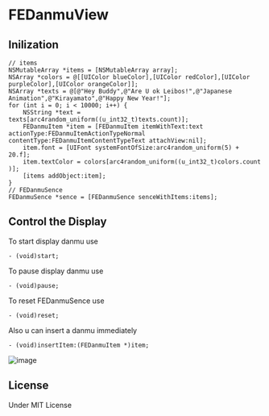 # FEDanmuView

## Inilization

``` 
// items
NSMutableArray *items = [NSMutableArray array];
NSArray *colors = @[[UIColor blueColor],[UIColor redColor],[UIColor purpleColor],[UIColor orangeColor]];
NSArray *texts = @[@"Hey Buddy",@"Are U ok Leibos!",@"Japanese Animation",@"Kirayamato",@"Happy New Year!"];
for (int i = 0; i < 10000; i++) {
    NSString *text = texts[arc4random_uniform((u_int32_t)texts.count)];
    FEDanmuItem *item = [FEDanmuItem itemWithText:text actionType:FEDanmuItemActionTypeNormal contentType:FEDanmuItemContentTypeText attachView:nil];
    item.font = [UIFont systemFontOfSize:arc4random_uniform(5) + 20.f];
    item.textColor = colors[arc4random_uniform((u_int32_t)colors.count )];
    [items addObject:item];
}
// FEDanmuSence
FEDanmuSence *sence = [FEDanmuSence senceWithItems:items];
```

## Control the Display

To start display danmu use

``` 
- (void)start;
```

To pause display danmu use

``` 
- (void)pause;
```

To reset FEDanmuSence use

``` 
- (void)reset;
```

Also u can insert a danmu immediately

``` 
- (void)insertItem:(FEDanmuItem *)item;
```

![image](https://d1zjcuqflbd5k.cloudfront.net/files/acc_459965/12gqt?response-content-disposition=inline;%20filename=Screen%20Capture%20on%202016-02-03%20at%2016-11-22.gif&Expires=1454487492&Signature=DF-LHN6hufrGt7DhIYe1H4antf~KDwqxv1ZKFiVawS-gHYa0s0n8vPuWKfSaEPkAhW5Qy9-natJrObiB0zFVhGeATK5Q1PSECJ2R22wfrmX-NFB7CbC4Qf2xzmJKdbYPp-vgEQRN1rk0fyLeQV06gYah4xnPoF-ujtxuKqS8nSU_&Key-Pair-Id=APKAJTEIOJM3LSMN33SA)



## License

Under MIT License
